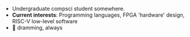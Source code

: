 - Undergraduate compsci student somewhere.
- **Current interests**: Programming languages, FPGA 'hardware' design, RISC-V low-level software
- :black_heart: dramming, always
